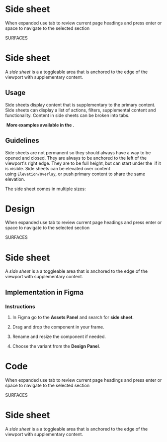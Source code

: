 # Side sheet

When expanded use tab to review current page headings and press enter or space to navigate to the selected section

SURFACES

# Side sheet

A _side sheet_ is a a toggleable area that is anchored to the edge of the viewport with supplementary content.

## Usage

Side sheets display content that is supplementary to the primary content. Side sheets can display a list of actions, filters, supplemental content and functionality. Content in side sheets can be broken into tabs.

 **More examples available in the** **.**

## Guidelines

Side sheets are not permanent so they should always have a way to be opened and closed. They are always to be anchored to the left of the viewport's right edge. They are to be full height, but can start under the  if it is visible. Side sheets can be elevated over content using `Elevation/Overlay`, or push primary content to share the same elevation.

The side sheet comes in multiple sizes:



# Design

When expanded use tab to review current page headings and press enter or space to navigate to the selected section

SURFACES

# Side sheet

A _side sheet_ is a a toggleable area that is anchored to the edge of the viewport with supplementary content.

## Implementation in Figma

### Instructions

1.  In Figma go to the **Assets Panel** and search for **side sheet**.
    
2.  Drag and drop the component in your frame.
    
3.  Rename and resize the component if needed.
    
4.  Choose the variant from the **Design Panel**.



# Code

When expanded use tab to review current page headings and press enter or space to navigate to the selected section

SURFACES

# Side sheet

A _side sheet_ is a a toggleable area that is anchored to the edge of the viewport with supplementary content.